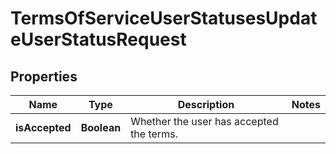 

# TermsOfServiceUserStatusesUpdateUserStatusRequest


## Properties

| Name | Type | Description | Notes |
|------------ | ------------- | ------------- | -------------|
|**isAccepted** | **Boolean** | Whether the user has accepted the terms. |  |



